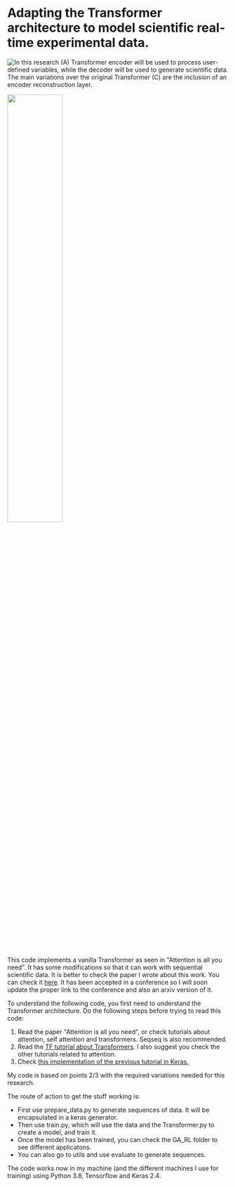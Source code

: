 # Adapting the Transformer architecture to model scientific real-time experimental data.

![In this research (A) Transformer encoder will be used to process user-defined variables, while the decoder will be used to generate scientific data. The main variations over the original Transformer (C) are the inclusion of an encoder reconstruction layer.](https://user-images.githubusercontent.com/1437098/135989873-f87dc36f-4dc9-4c88-a6da-1299c631a1e9.jpeg)

<img src="https://user-images.githubusercontent.com/1437098/135989873-f87dc36f-4dc9-4c88-a6da-1299c631a1e9.jpeg" width=50% height=50%>


This code implements a vanilla Transformer as seen in "Attention is all you need".
It has some modifications so that it can work with sequential scientific data. It is better to check the paper I wrote about this work. You can check it [here](https://www.juanma.io/scitrans.pdf). It has been accepted in a conference so I will soon update the proper link to the conference and also an arxiv version of it.

To understand the following code, you first need to understand the Transformer architecture. Do the following steps before trying to read this code:

1. Read the paper "Attention is all you need", or check tutorials about attention, self attention and transformers. Seqseq is also recommended.
2. Read the [TF tutorial about Transformers](https://www.tensorflow.org/tutorials/text/transformer). I also suggest you check the other tutorials related to attention.
3. Check [this implementation of the previous tutorial in Keras.](https://medium.com/@max_garber/simple-keras-transformer-model-74724a83bb83)

My code is based on points 2/3 with the required variations needed for this research.

The route of action to get the stuff working is:

* First use prepare_data.py to generate sequences of data. It will be encapsulated in a keras generator.
* Then use train.py, which will use the data and the Transformer.py to create a model, and train it.
* Once the model has been trained, you can check the GA_RL folder to see different applicatons.
* You can also go to utils and use evaluate to generate sequences.

The code works now in my machine (and the different machines I use for training) using Python 3.8, Tensorflow and Keras 2.4. 

